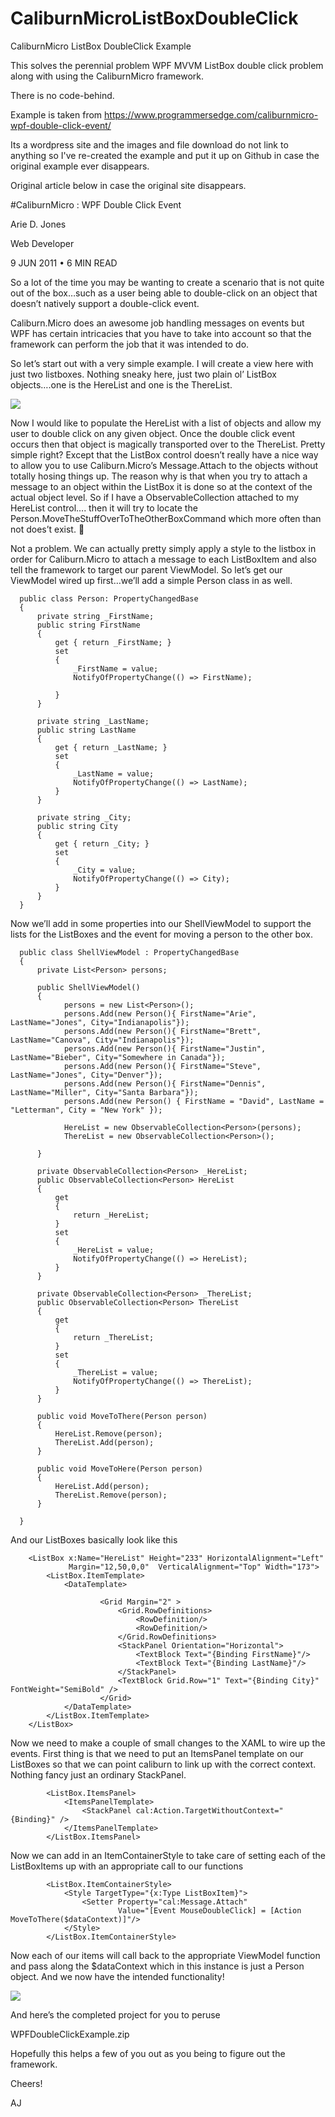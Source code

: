# CaliburnMicroListBoxDoubleClick
CaliburnMicro ListBox DoubleClick Example

This solves the perennial problem WPF MVVM ListBox double click problem along with using the CaliburnMicro framework.

There is no code-behind.

Example is taken from https://www.programmersedge.com/caliburnmicro-wpf-double-click-event/

Its a wordpress site and the images and file download do not link to anything so I've re-created the example and put it up on Github in case the original example ever disappears.


Original article below in case the original site disappears.

#CaliburnMicro : WPF Double Click Event

Arie D. Jones

Web Developer

9 JUN 2011 • 6 MIN READ

So a lot of the time you may be wanting to create a scenario that is not quite out of the box…such as a user being able to double-click on an object that doesn’t natively support a double-click event.

Caliburn.Micro does an awesome job handling messages on events but WPF has certain intricacies that  you have to take into account so that the framework can perform the job that it was intended to do.

So let’s start out with a very simple example. I will create a view here with just two listboxes. Nothing sneaky here, just two plain ol’ ListBox objects….one is the HereList and one is the ThereList.

<img src="https://github.com/firehorseuk/CaliburnMicroListBoxDoubleClick/blob/master/CaliburnMicroListBoxDoubleClick/CaliburnMicroListBoxDoubleClickScreen.png">

Now I would like to populate the HereList with a list of objects and allow my user to double click on any given object. Once the double click event occurs then that object is magically transported over to the ThereList. Pretty simple right? Except that the ListBox control doesn’t really have a nice way to allow you to use Caliburn.Micro’s Message.Attach to the objects without totally hosing things up. The reason why is that when you try to attach a message to an object within the ListBox it is done so at the context of the actual object level. So if I have a ObservableCollection<Person> attached to my HereList control…. then it will try to locate the Person.MoveTheStuffOverToTheOtherBoxCommand which more often than not does’t exist.  🙁

Not a problem. We can actually pretty simply apply a style to the listbox in order for Caliburn.Micro to attach a message to each ListBoxItem and also tell the framework to target our parent ViewModel. So let’s get our ViewModel wired up first…we’ll add a simple Person class in as well.

      public class Person: PropertyChangedBase
      {
          private string _FirstName;
          public string FirstName
          {
              get { return _FirstName; }
              set
              {
                  _FirstName = value;
                  NotifyOfPropertyChange(() => FirstName);
                  
              }
          }
   
          private string _LastName;
          public string LastName
          {
              get { return _LastName; }
              set
              {
                  _LastName = value;
                  NotifyOfPropertyChange(() => LastName);
              }
          }
   
          private string _City;
          public string City
          {
              get { return _City; }
              set
              {
                  _City = value;
                  NotifyOfPropertyChange(() => City);
              }
          }
      }
 

Now we’ll add in some properties into our ShellViewModel to support the lists for the ListBoxes and the event for moving a person to the other box.

      public class ShellViewModel : PropertyChangedBase
      {
          private List<Person> persons;
   
          public ShellViewModel()
          {
                persons = new List<Person>();
                persons.Add(new Person(){ FirstName="Arie", LastName="Jones", City="Indianapolis"});
                persons.Add(new Person(){ FirstName="Brett", LastName="Canova", City="Indianapolis"});
                persons.Add(new Person(){ FirstName="Justin", LastName="Bieber", City="Somewhere in Canada"});
                persons.Add(new Person(){ FirstName="Steve", LastName="Jones", City="Denver"});
                persons.Add(new Person(){ FirstName="Dennis", LastName="Miller", City="Santa Barbara"});
                persons.Add(new Person() { FirstName = "David", LastName = "Letterman", City = "New York" });
   
                HereList = new ObservableCollection<Person>(persons);
                ThereList = new ObservableCollection<Person>();
   
          }
   
          private ObservableCollection<Person> _HereList;
          public ObservableCollection<Person> HereList
          {
              get
              {
                  return _HereList;
              }
              set
              {
                  _HereList = value;
                  NotifyOfPropertyChange(() => HereList);
              }
          }
   
          private ObservableCollection<Person> _ThereList;
          public ObservableCollection<Person> ThereList
          {
              get
              {
                  return _ThereList;
              }
              set
              {
                  _ThereList = value;
                  NotifyOfPropertyChange(() => ThereList);
              }
          }
   
          public void MoveToThere(Person person)
          {
              HereList.Remove(person);
              ThereList.Add(person);
          }
   
          public void MoveToHere(Person person)
          {
              HereList.Add(person);
              ThereList.Remove(person);
          }
   
      }
 

And our ListBoxes basically look like this

        <ListBox x:Name="HereList" Height="233" HorizontalAlignment="Left" 
                 Margin="12,50,0,0"  VerticalAlignment="Top" Width="173">
            <ListBox.ItemTemplate>
                <DataTemplate>
 
                        <Grid Margin="2" >
                            <Grid.RowDefinitions>
                                <RowDefinition/>
                                <RowDefinition/>
                            </Grid.RowDefinitions>
                            <StackPanel Orientation="Horizontal">
                                <TextBlock Text="{Binding FirstName}"/>
                                <TextBlock Text="{Binding LastName}"/>
                            </StackPanel>
                            <TextBlock Grid.Row="1" Text="{Binding City}" FontWeight="SemiBold" />
                        </Grid>
                </DataTemplate>
            </ListBox.ItemTemplate>
        </ListBox>

Now we need to make a couple of small changes to the XAML to wire up the events. First thing is that we need to put an ItemsPanel template on our ListBoxes so that we can point caliburn to link up with the correct context. Nothing fancy just an ordinary StackPanel.

            <ListBox.ItemsPanel>
                <ItemsPanelTemplate>
                    <StackPanel cal:Action.TargetWithoutContext="{Binding}" />
                </ItemsPanelTemplate>
            </ListBox.ItemsPanel>
 

Now we can add in an ItemContainerStyle to take care of setting each of the ListBoxItems up with an appropriate call to our functions

            <ListBox.ItemContainerStyle>
                <Style TargetType="{x:Type ListBoxItem}">
                    <Setter Property="cal:Message.Attach" 
                            Value="[Event MouseDoubleClick] = [Action MoveToThere($dataContext)]"/>
                </Style>
            </ListBox.ItemContainerStyle>
 
Now each of our items will call back to the appropriate ViewModel function and pass along the $dataContext which in this instance is just a Person object. And we now have the intended functionality!

<img src="https://github.com/firehorseuk/CaliburnMicroListBoxDoubleClick/blob/master/CaliburnMicroListBoxDoubleClick/CaliburnMicroListBoxDoubleClickCompleted.png">

And here’s the completed project for you to peruse

WPFDoubleClickExample.zip

Hopefully this helps a few of you out as you being to figure out the framework.

Cheers!

AJ
